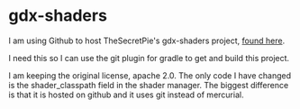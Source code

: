 gdx-shaders
===========

I am using Github to host TheSecretPie's gdx-shaders project, [found here](https://bitbucket.org/Thotep/gdx-shaders/wiki/Home).

I need this so I can use the git plugin for gradle to get and build this project.

I am keeping the original license, apache 2.0. The only code I have changed is the shader_classpath field in the shader manager. The biggest difference is that it is hosted on github and it uses git instead of mercurial.

